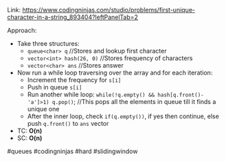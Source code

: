 Link: https://www.codingninjas.com/studio/problems/first-unique-character-in-a-string_893404?leftPanelTab=2

Approach:
- Take three structures:
	- `queue<char> q`                          //Stores and lookup first character
	- `vector<int> hash(26, 0)`        //Stores frequency of characters
	- `vector<char> ans`                    //Stores answer
- Now run a while loop traversing over the array and for each iteration:
	- Increment the frequency for `s[i]`
	- Push in queue `s[i]`
	- Run another while loop: `while(!q.empty() && hash[q.front()-'a']>1) q.pop()`;
		//This pops all the elements in queue till it finds a unique one
	- After the inner loop, check `if(q.empty())`, if yes then continue, else push `q.front()` to `ans` vector
- TC: **O(n)**
- SC: **O(n)**

#queues #codingninjas #hard #slidingwindow 